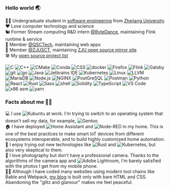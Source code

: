 ### Hello world 🌏
👨‍🎓 Undergraduate student in [software engineering](http://www.en.cs.zju.edu.cn/) from [Zhejiang University](http://www.zju.edu.cn/english)  
❤️ Love computer technology and science  
🐿️ Former Stream computing R&D intern [@ByteDance](https://github.com/bytedance), maintaining Flink runtime & service  
🌊 Member [@QSCTech](https://github.com/QSCTech), maintaining web apps  
🧮 Member [@ZJUSCT](https://github.com/ZJUSCT), maintaining [ZJU open source mirror site](https://mirrors.zju.edu.cn)  
🛠 My [open source project list](projects.md)  

![C](https://img.shields.io/badge/-C-a8b9cc?logo=c&logoColor=fff) 
![C++](https://img.shields.io/badge/-C%2B%2B-00599c?logo=c%2B%2B&logoColor=fff) 
![CMake](https://img.shields.io/badge/-CMake-064f8c?logo=cmake&logoColor=fff) 
![Conda](https://img.shields.io/badge/-Conda-44a833?logo=anaconda&logoColor=fff) 
![CSS](https://img.shields.io/badge/-CSS-1572B6?logo=CSS3&logoColor=fff) 
![docker](https://img.shields.io/badge/-docker-2496ED?logo=docker&logoColor=fff) 
![Firefox](https://img.shields.io/badge/-Firefox-ff7139?logo=firefox%20browser&logoColor=fff) 
![Flink](https://img.shields.io/badge/-Flink-E6526F?logo=apache%20flink&logoColor=fff) 
![Gatsby](https://img.shields.io/badge/-Gatsby-663399?logo=gatsby&logoColor=fff) 
![git](https://img.shields.io/badge/-git-F05032?logo=git&logoColor=fff) 
![go](https://img.shields.io/badge/-go-00add8?logo=go&logoColor=fff) 
![Java](https://img.shields.io/badge/-Java-007396?logo=openjdk&logoColor=fff) 
![Jetbrains IDE](https://img.shields.io/badge/-Jetbrains%20IDE-e62952?logo=jetbrains&logoColor=fff) 
![Kubernetes](https://img.shields.io/badge/-Kubernetes-326ce5?logo=kubernetes&logoColor=fff) 
![Linux](https://img.shields.io/badge/-Linux-FCC624?logo=linux&logoColor=000) 
![LLVM](https://img.shields.io/badge/-LLVM-262d3a?logo=llvm&logoColor=fff) 
![MariaDB](https://img.shields.io/badge/-MariaDB-003545?logo=mariadb&logoColor=fff) 
![Node.js](https://img.shields.io/badge/-Node.js-339933?logo=node.js&logoColor=fff) 
![NGINX](https://img.shields.io/badge/-NGINX-009639?logo=nginx&logoColor=fff) 
![PostGreSQL](https://img.shields.io/badge/-PostgreSQL-4169e1?logo=postgresql&logoColor=fff) 
![Postman](https://img.shields.io/badge/-Postman-ff6c37?logo=postman&logoColor=fff) 
![Python](https://img.shields.io/badge/-Python-3776ab?logo=python&logoColor=fff) 
![React](https://img.shields.io/badge/-React-61dafb?logo=react&logoColor=000) 
![Rust](https://img.shields.io/badge/-Rust-000?logo=rust&logoColor=fff) 
![Sass](https://img.shields.io/badge/-Sass-cc6699?logo=sass&logoColor=fff) 
![shell](https://img.shields.io/badge/-shell-4EAA25?logo=gnu%20bash&logoColor=fff) 
![Solidity](https://img.shields.io/badge/-Solidity-363636?logo=solidity&logoColor=fff) 
![TypeScript](https://img.shields.io/badge/-TypeScript-3178c6?logo=typescript&logoColor=fff) 
![VS Code](https://img.shields.io/badge/-VS%20Code-007ACC?logo=visual%20studio%20code&logoColor=fff) 
![x86 asm](https://img.shields.io/badge/-x86%20asm-0071C5?logo=intel&logoColor=fff) 
![yarn](https://img.shields.io/badge/-yarn-2C8EBB?logo=yarn&logoColor=fff) 

###  Facts about me 🙋‍♂️  
💻 I use ![Kubuntu](https://img.shields.io/badge/-Kubuntu-0079C1?logo=kubuntu&logoColor=fff) at work. I'm trying to switch to an operating system that doesn't sell my data, for example, ![Gentoo](https://img.shields.io/badge/-Gentoo-54487A?logo=Gentoo&logoColor=fff).  
🏠 I have deployed ![Home Assistant](https://img.shields.io/badge/-Home%20Assistant-41BDF5?logo=Home%20Assistant&logoColor=fff) and ![Node-RED](https://img.shields.io/badge/-Node%20RED-8F0000?logo=Node-RED&logoColor=fff) in my home. This is one of the best practices to make smart IoT devices from different ecosystems interoperable, and to build highly customized home automation.  
💙 I enjoy trying out new technologies like ![Rust](https://img.shields.io/badge/-Rust-000?logo=rust&logoColor=fff) and ![Kubernetes](https://img.shields.io/badge/-Kubernetes-326ce5?logo=kubernetes&logoColor=fff), but also very skeptical to them.  
📸 I love photography but don't have a professional camera. Thanks to the algorithms of the camera app and ![Adobe Lightroom](https://img.shields.io/badge/-Adobe%20Lightroom-31A8FF?logo=adobelightroom&logoColor=fff), I'm barely satisfied with the photos I get from my mobile phone.  
🧘‍♂️ Although I have coded many websites using modern tool chains like Bable and Webpack, [my blog](https://blog.ralxyz.xyz) is built only with bare HTML and CSS. Abandoning the "glitz and glamour" makes me feel peaceful.  